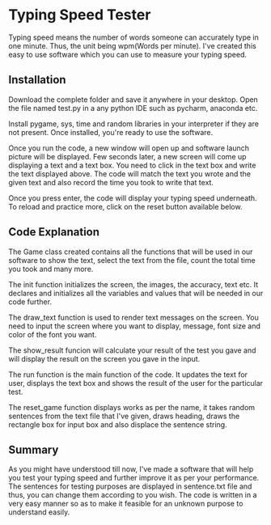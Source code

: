 # Typing Speed Tester

Typing speed means the number of words someone can accurately type in one minute. Thus, the unit being wpm(Words per minute). I've created this easy to use software which you can use to measure your typing speed.

## Installation

Download the complete folder and save it anywhere in your desktop. Open the file named test.py in a any python IDE such as pycharm, anaconda etc.

Install pygame, sys, time and random libraries in your interpreter if they are not present. Once installed, you're ready to use the software.

Once you run the code, a new window will open up and software launch picture will be displayed. Few seconds later, a new screen will come up displaying a text and a text box. You need to click in the text box and write the text displayed above. The code will match the text you wrote and the given text and also record the time you took to write that text.

Once you press enter, the code will display your typing speed underneath. To reload and practice more, click on the reset button available below.

## Code Explanation

The Game class created contains all the functions that will be used in our software to show the text, select the text from the file, count the total time you took and many more. 

The init function initializes the screen, the images, the accuracy, text etc. It declares and initializes all the variables and values that will be needed in our code further.

The draw_text function is used to render text messages on the screen. You need to input the screen where you want to display, message, font size and color of the font you want.

The show_result funcion will calculate your result of the test you gave and will display the result on the screen you gave in the input.

The run function is the main function of the code. It updates the text for user, displays the text box and shows the result of the user for the particular test.

The reset_game function displays works as per the name, it takes random sentences from the text file that I've given, draws heading, draws the rectangle box for input box and also displace the sentence string.

## Summary

As you might have understood till now, I've made a software that will help you test your typing speed and further improve it as per your performance. The sentences for testing purposes are displayed in sentence.txt file and thus, you can change them according to you wish. The code is written in a very easy manner so as to make it feasible for an unknown purpose to understand easily.
